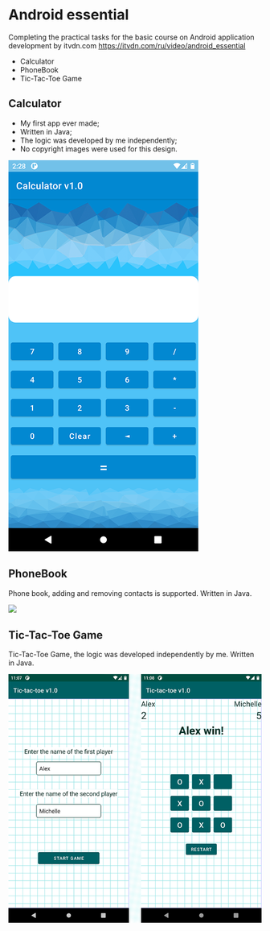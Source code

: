 # Android essential #

Completing the practical tasks for the basic course on Android application development by itvdn.com
https://itvdn.com/ru/video/android_essential

* Calculator
* PhoneBook
* Tic-Tac-Toe Game

## Calculator ##

* My first app ever made;
* Written in Java;
* The logic was developed by me independently;
* No copyright images were used for this design.

<img src="Calculator_v1.0/images/Calculator Demo.png">

## PhoneBook ##

Phone book, adding and removing contacts is supported.
Written in Java.

<img src="PhoneBook_v1.0/images/PhoneBook Demo.gif">

## Tic-Tac-Toe Game ##

Tic-Tac-Toe Game, the logic was developed independently by me.
Written in Java.

<img src="TicTacToe_v1.0/images/TicTacToeDemo.png">
